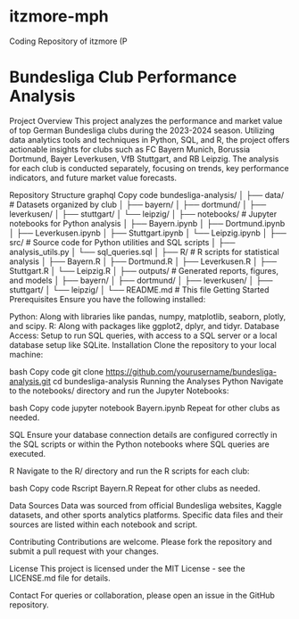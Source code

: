 # itzmore-mph
 Coding Repository of itzmore (P



# Bundesliga Club Performance Analysis
Project Overview
This project analyzes the performance and market value of top German Bundesliga clubs during the 2023-2024 season. Utilizing data analytics tools and techniques in Python, SQL, and R, the project offers actionable insights for clubs such as FC Bayern Munich, Borussia Dortmund, Bayer Leverkusen, VfB Stuttgart, and RB Leipzig. The analysis for each club is conducted separately, focusing on trends, key performance indicators, and future market value forecasts.

Repository Structure
graphql
Copy code
bundesliga-analysis/
│
├── data/              # Datasets organized by club
│   ├── bayern/
│   ├── dortmund/
│   ├── leverkusen/
│   ├── stuttgart/
│   └── leipzig/
│
├── notebooks/         # Jupyter notebooks for Python analysis
│   ├── Bayern.ipynb
│   ├── Dortmund.ipynb
│   ├── Leverkusen.ipynb
│   ├── Stuttgart.ipynb
│   └── Leipzig.ipynb
│
├── src/               # Source code for Python utilities and SQL scripts
│   ├── analysis_utils.py
│   └── sql_queries.sql
│
├── R/                 # R scripts for statistical analysis
│   ├── Bayern.R
│   ├── Dortmund.R
│   ├── Leverkusen.R
│   ├── Stuttgart.R
│   └── Leipzig.R
│
├── outputs/           # Generated reports, figures, and models
│   ├── bayern/
│   ├── dortmund/
│   ├── leverkusen/
│   ├── stuttgart/
│   └── leipzig/
│
└── README.md          # This file
Getting Started
Prerequisites
Ensure you have the following installed:

Python: Along with libraries like pandas, numpy, matplotlib, seaborn, plotly, and scipy.
R: Along with packages like ggplot2, dplyr, and tidyr.
Database Access: Setup to run SQL queries, with access to a SQL server or a local database setup like SQLite.
Installation
Clone the repository to your local machine:

bash
Copy code
git clone https://github.com/yourusername/bundesliga-analysis.git
cd bundesliga-analysis
Running the Analyses
Python
Navigate to the notebooks/ directory and run the Jupyter Notebooks:

bash
Copy code
jupyter notebook Bayern.ipynb
Repeat for other clubs as needed.

SQL
Ensure your database connection details are configured correctly in the SQL scripts or within the Python notebooks where SQL queries are executed.

R
Navigate to the R/ directory and run the R scripts for each club:

bash
Copy code
Rscript Bayern.R
Repeat for other clubs as needed.

Data Sources
Data was sourced from official Bundesliga websites, Kaggle datasets, and other sports analytics platforms. Specific data files and their sources are listed within each notebook and script.

Contributing
Contributions are welcome. Please fork the repository and submit a pull request with your changes.

License
This project is licensed under the MIT License - see the LICENSE.md file for details.

Contact
For queries or collaboration, please open an issue in the GitHub repository.
